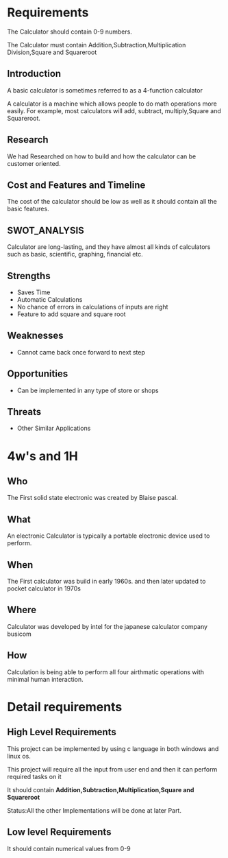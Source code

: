 # Requirements

The Calculator should contain 0-9 numbers.

The Calculator must contain Addition,Subtraction,Multiplication Division,Square and Squareroot

## Introduction
 
A basic calculator is sometimes referred to as a 4-function calculator

A calculator is a machine which allows people to do math operations more easily. For example, most calculators will add, subtract, multiply,Square and Squareroot.

## Research
 We had Researched on how to build and how the calculator can be customer oriented.

## Cost and Features and Timeline

The cost of the calculator should be low as well as it should contain all the basic features.

## SWOT_ANALYSIS

Calculator are long-lasting, and they have almost all kinds of calculators such as basic, scientific, graphing, financial etc.

## Strengths

-   Saves Time
-   Automatic Calculations
-   No chance of errors in calculations of inputs are right
-   Feature to add square and square root

## Weaknesses

-  Cannot came back once forward to next step

## Opportunities

-   Can be implemented in any type of store or shops

## Threats

-    Other Similar Applications

# 4w's and 1H

## Who
   
The First solid state electronic was created by Blaise pascal.

## What

An electronic Calculator is typically a portable electronic device used to perform.

## When

The First calculator was build in early 1960s. and then later updated to pocket calculator in 1970s

## Where

Calculator was developed by intel for the japanese calculator company busicom

## How

Calculation is being able to perform all four airthmatic operations with minimal human interaction.

# Detail requirements
## High Level Requirements

This project can be implemented by using c language in both windows and linux os.

This project will require all the input from user end and then it can perform required tasks on it

It should contain **Addition,Subtraction,Multiplication,Square and Squareroot**

Status:All the other Implementations will be done at later Part.


##  Low level Requirements

It should contain numerical values from 0-9


                                                          
